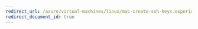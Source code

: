```yaml
---
redirect_url: /azure/virtual-machines/linux/mac-create-ssh-keys.experimental
redirect_document_id: true
---
```

